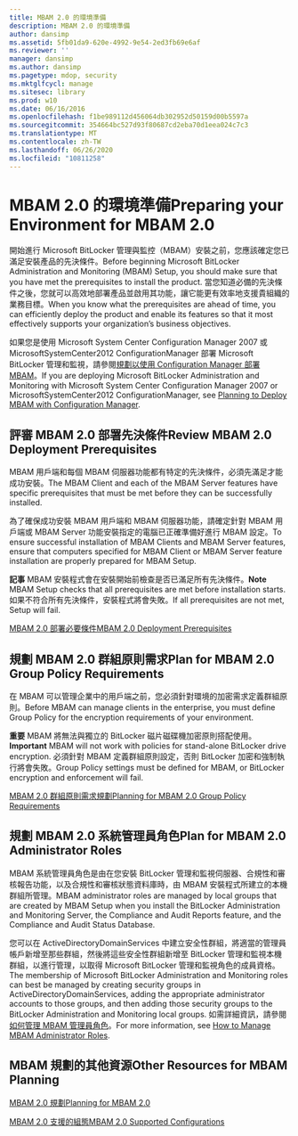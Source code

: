 ```yaml
---
title: MBAM 2.0 的環境準備
description: MBAM 2.0 的環境準備
author: dansimp
ms.assetid: 5fb01da9-620e-4992-9e54-2ed3fb69e6af
ms.reviewer: ''
manager: dansimp
ms.author: dansimp
ms.pagetype: mdop, security
ms.mktglfcycl: manage
ms.sitesec: library
ms.prod: w10
ms.date: 06/16/2016
ms.openlocfilehash: f1be989112d456064db302952d50159d00b5597a
ms.sourcegitcommit: 354664bc527d93f80687cd2eba70d1eea024c7c3
ms.translationtype: MT
ms.contentlocale: zh-TW
ms.lasthandoff: 06/26/2020
ms.locfileid: "10811258"
---
```

# <span data-ttu-id="d7ae4-103">MBAM 2.0 的環境準備</span><span class="sxs-lookup"><span data-stu-id="d7ae4-103">Preparing your Environment for MBAM 2.0</span></span>


<span data-ttu-id="d7ae4-104">開始進行 Microsoft BitLocker 管理與監控（MBAM）安裝之前，您應該確定您已滿足安裝產品的先決條件。</span><span class="sxs-lookup"><span data-stu-id="d7ae4-104">Before beginning Microsoft BitLocker Administration and Monitoring (MBAM) Setup, you should make sure that you have met the prerequisites to install the product.</span></span> <span data-ttu-id="d7ae4-105">當您知道必備的先決條件之後，您就可以高效地部署產品並啟用其功能，讓它能更有效率地支援貴組織的業務目標。</span><span class="sxs-lookup"><span data-stu-id="d7ae4-105">When you know what the prerequisites are ahead of time, you can efficiently deploy the product and enable its features so that it most effectively supports your organization’s business objectives.</span></span>

<span data-ttu-id="d7ae4-106">如果您是使用 Microsoft System Center Configuration Manager 2007 或 MicrosoftSystemCenter2012 ConfigurationManager 部署 Microsoft BitLocker 管理和監視，請參閱[規劃以使用 Configuration Manager 部署 MBAM](planning-to-deploy-mbam-with-configuration-manager-2.md)。</span><span class="sxs-lookup"><span data-stu-id="d7ae4-106">If you are deploying Microsoft BitLocker Administration and Monitoring with Microsoft System Center Configuration Manager 2007 or MicrosoftSystemCenter2012 ConfigurationManager, see [Planning to Deploy MBAM with Configuration Manager](planning-to-deploy-mbam-with-configuration-manager-2.md).</span></span>

## <span data-ttu-id="d7ae4-107">評審 MBAM 2.0 部署先決條件</span><span class="sxs-lookup"><span data-stu-id="d7ae4-107">Review MBAM 2.0 Deployment Prerequisites</span></span>


<span data-ttu-id="d7ae4-108">MBAM 用戶端和每個 MBAM 伺服器功能都有特定的先決條件，必須先滿足才能成功安裝。</span><span class="sxs-lookup"><span data-stu-id="d7ae4-108">The MBAM Client and each of the MBAM Server features have specific prerequisites that must be met before they can be successfully installed.</span></span>

<span data-ttu-id="d7ae4-109">為了確保成功安裝 MBAM 用戶端和 MBAM 伺服器功能，請確定針對 MBAM 用戶端或 MBAM Server 功能安裝指定的電腦已正確準備好進行 MBAM 設定。</span><span class="sxs-lookup"><span data-stu-id="d7ae4-109">To ensure successful installation of MBAM Clients and MBAM Server features, ensure that computers specified for MBAM Client or MBAM Server feature installation are properly prepared for MBAM Setup.</span></span>

<span data-ttu-id="d7ae4-110">**記事** MBAM 安裝程式會在安裝開始前檢查是否已滿足所有先決條件。</span><span class="sxs-lookup"><span data-stu-id="d7ae4-110">**Note** MBAM Setup checks that all prerequisites are met before installation starts.</span></span> <span data-ttu-id="d7ae4-111">如果不符合所有先決條件，安裝程式將會失敗。</span><span class="sxs-lookup"><span data-stu-id="d7ae4-111">If all prerequisites are not met, Setup will fail.</span></span>

 

[<span data-ttu-id="d7ae4-112">MBAM 2.0 部署必要條件</span><span class="sxs-lookup"><span data-stu-id="d7ae4-112">MBAM 2.0 Deployment Prerequisites</span></span>](mbam-20-deployment-prerequisites-mbam-2.md)

## <span data-ttu-id="d7ae4-113">規劃 MBAM 2.0 群組原則需求</span><span class="sxs-lookup"><span data-stu-id="d7ae4-113">Plan for MBAM 2.0 Group Policy Requirements</span></span>


<span data-ttu-id="d7ae4-114">在 MBAM 可以管理企業中的用戶端之前，您必須針對環境的加密需求定義群組原則。</span><span class="sxs-lookup"><span data-stu-id="d7ae4-114">Before MBAM can manage clients in the enterprise, you must define Group Policy for the encryption requirements of your environment.</span></span>

<span data-ttu-id="d7ae4-115">**重要** MBAM 將無法與獨立的 BitLocker 磁片磁碟機加密原則搭配使用。</span><span class="sxs-lookup"><span data-stu-id="d7ae4-115">**Important** MBAM will not work with policies for stand-alone BitLocker drive encryption.</span></span> <span data-ttu-id="d7ae4-116">必須針對 MBAM 定義群組原則設定，否則 BitLocker 加密和強制執行將會失敗。</span><span class="sxs-lookup"><span data-stu-id="d7ae4-116">Group Policy settings must be defined for MBAM, or BitLocker encryption and enforcement will fail.</span></span>

 

[<span data-ttu-id="d7ae4-117">MBAM 2.0 群組原則需求規劃</span><span class="sxs-lookup"><span data-stu-id="d7ae4-117">Planning for MBAM 2.0 Group Policy Requirements</span></span>](planning-for-mbam-20-group-policy-requirements-mbam-2.md)

## <span data-ttu-id="d7ae4-118">規劃 MBAM 2.0 系統管理員角色</span><span class="sxs-lookup"><span data-stu-id="d7ae4-118">Plan for MBAM 2.0 Administrator Roles</span></span>


<span data-ttu-id="d7ae4-119">MBAM 系統管理員角色是由在您安裝 BitLocker 管理和監視伺服器、合規性和審核報告功能，以及合規性和審核狀態資料庫時，由 MBAM 安裝程式所建立的本機群組所管理。</span><span class="sxs-lookup"><span data-stu-id="d7ae4-119">MBAM administrator roles are managed by local groups that are created by MBAM Setup when you install the BitLocker Administration and Monitoring Server, the Compliance and Audit Reports feature, and the Compliance and Audit Status Database.</span></span>

<span data-ttu-id="d7ae4-120">您可以在 ActiveDirectoryDomainServices 中建立安全性群組，將適當的管理員帳戶新增至那些群組，然後將這些安全性群組新增至 BitLocker 管理和監視本機群組，以進行管理，以取得 Microsoft BitLocker 管理和監視角色的成員資格。</span><span class="sxs-lookup"><span data-stu-id="d7ae4-120">The membership of Microsoft BitLocker Administration and Monitoring roles can best be managed by creating security groups in ActiveDirectoryDomainServices, adding the appropriate administrator accounts to those groups, and then adding those security groups to the BitLocker Administration and Monitoring local groups.</span></span> <span data-ttu-id="d7ae4-121">如需詳細資訊，請參閱[如何管理 MBAM 管理員角色](how-to-manage-mbam-administrator-roles-mbam-2.md)。</span><span class="sxs-lookup"><span data-stu-id="d7ae4-121">For more information, see [How to Manage MBAM Administrator Roles](how-to-manage-mbam-administrator-roles-mbam-2.md).</span></span>

## <span data-ttu-id="d7ae4-122">MBAM 規劃的其他資源</span><span class="sxs-lookup"><span data-stu-id="d7ae4-122">Other Resources for MBAM Planning</span></span>


[<span data-ttu-id="d7ae4-123">MBAM 2.0 規劃</span><span class="sxs-lookup"><span data-stu-id="d7ae4-123">Planning for MBAM 2.0</span></span>](planning-for-mbam-20-mbam-2.md)

[<span data-ttu-id="d7ae4-124">MBAM 2.0 支援的組態</span><span class="sxs-lookup"><span data-stu-id="d7ae4-124">MBAM 2.0 Supported Configurations</span></span>](mbam-20-supported-configurations-mbam-2.md)

 

 





